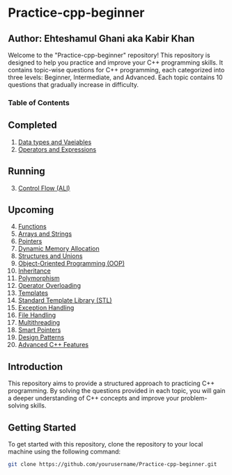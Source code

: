 # Practice-cpp-beginner

## Author: Ehteshamul Ghani aka Kabir Khan

Welcome to the "Practice-cpp-beginner" repository! This repository is designed to help you practice and improve your C++ programming skills. It contains topic-wise questions for C++ programming, each categorized into three levels: Beginner, Intermediate, and Advanced. Each topic contains 10 questions that gradually increase in difficulty.

### Table of Contents

## Completed

1. [Data types and Vaeiables](datatypes_variable.cpp)
2. [Operators and Expressions](operators_expressions.cpp)

## Running

3. [Control Flow (ALl)](Control_Flow)

## Upcoming 

4. [Functions](#functions)
5. [Arrays and Strings](#arrays-and-strings)
6. [Pointers](#pointers)
7. [Dynamic Memory Allocation](#dynamic-memory-allocation)
8. [Structures and Unions](#structures-and-unions)
9. [Object-Oriented Programming (OOP)](#object-oriented-programming-oop)
10. [Inheritance](#inheritance)
11. [Polymorphism](#polymorphism)
12. [Operator Overloading](#operator-overloading)
13. [Templates](#templates)
14. [Standard Template Library (STL)](#standard-template-library-stl)
15. [Exception Handling](#exception-handling)
16. [File Handling](#file-handling)
17. [Multithreading](#multithreading)
18. [Smart Pointers](#smart-pointers)
19. [Design Patterns](#design-patterns)
20. [Advanced C++ Features](#advanced-c-features)

## Introduction

This repository aims to provide a structured approach to practicing C++ programming. By solving the questions provided in each topic, you will gain a deeper understanding of C++ concepts and improve your problem-solving skills.

## Getting Started

To get started with this repository, clone the repository to your local machine using the following command:

```bash
git clone https://github.com/yourusername/Practice-cpp-beginner.git
